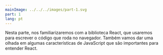 ```yaml
---
mainImage: ../../../images/part-1.svg
part: 1
lang: pt
---
```


<div class="intro">

Nesta parte, nos familiarizaremos com a biblioteca React, que usaremos para escrever o código que roda no navegador. Também vamos dar uma olhada em algumas características de JavaScript que são importantes para entender React.

</div>
